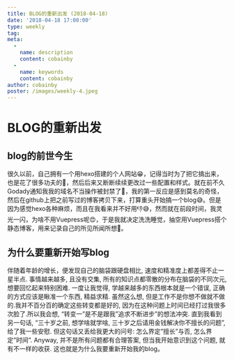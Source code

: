 ```yaml
---
title: BLOG的重新出发 (2018-04-18)
date: '2018-04-18 17:00:00'
type: weekly
tag:
meta:
  -
    name: description
    content: cobainby
  -
    name: keywords
    content: cobainby
author: cobainby
poster: /images/weekly-4.jpeg
---
```

# BLOG的重新出发
## blog的前世今生
很久以前，自己拥有一个用hexo搭建的个人网站:grin:，记得当时为了把它搞出来，也是花了很多功夫的💢，然后后来又断断续续更改过一些配置和样式。就在前不久Godady通知我我的域名不当操作被封禁了💩，我的第一反应是感到莫名的奇怪，然后在github上把之前写过的博客拷贝下来，打算重头开始搞一个blog😅。但是因为感觉hexo各种麻烦，而且在我看来并不好用👎😅，然而就在前段时间，我灵光一闪，为啥不用Vuepress呢😍，于是我就决定洗洗睡觉，抽空用Vuepress搭个静态博客，用来记录自己的所见所闻所想🎉。
## 为什么要重新开始写blog
伴随着年龄的增长，便发现自己的脑袋跟硬盘相比, 速度和精准度上都差得不止一星半点. 事情越来越多, 且没有交集, 所有的知识点都零散的分布在脑袋的不同次元, 想要回忆起来特别困难. 一度让我觉得, 学越来越多的东西根本就是一个错误, 正确的方式应该是瞅准一个东西, 精益求精. 虽然这么想, 但是工作不是你想不做就不做的.我并不百分百的确定这些转变都是好的, 因为在这种问题上时间已经打过我很多次脸了.所以我会想, “转变一”是不是跟我”追求不断进步”的想法冲突. 直到我看到另一句话, “三十岁之前, 想学啥就学啥, 三十岁之后请用金钱解决你不擅长的问题”, 给了我一些安慰. 但这句话又丢给我更大的问号: 怎么界定”擅长”与否, 怎么界定”时间”. Anyway, 并不是所有问题都有合理答案, 但当我开始意识到这个问题, 就有不一样的收获. 这也就是为什么我要重新开始我的blog。